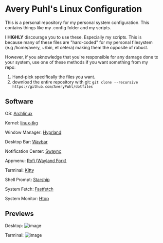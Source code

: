 # Avery Puhl's Linux Configuration
This is a personal repository for my personal system configuration.
This contains things like my .config folder and my scripts.

I **HIGHLY** discourage you to use these. Especially my scripts. This is because many of these files are "hard-coded" for my personal filesystem (e.g /home/avery, ~/bin, et cetera) making them the opposite of robust.

However, if you aknowledge that you're responsible for any damage done to your system, use one of these methods if you want something from my repo:
1) Hand-pick specifically the files you want.
2) download the entire repository with git:
``` git clone --recursive https://github.com/AveryPuhl/dotfiles ```

## Software

OS: [Archlinux](https://archlinux.org/)

Kernel: [linux-tkg](https://github.com/Frogging-Family/linux-tkg)

Window Manager: [Hyprland](https://hyprland.org/)

Desktop Bar: [Waybar](https://github.com/Alexays/Waybar)

Notification Center: [Swaync](https://github.com/ErikReider/SwayNotificationCenter)

Appmenu: [Rofi (Wayland Fork)](https://github.com/lbonn/rofi)

Terminal: [Kitty](https://sw.kovidgoyal.net/kitty/)

Shell Prompt: [Starship](https://starship.rs/)

System Fetch: [Fastfetch](https://github.com/fastfetch-cli/fastfetch)

System Monitor: [Htop](https://htop.dev/)

## Previews


Desktop:
![image](https://github.com/user-attachments/assets/965073aa-cd74-4979-a6bf-3269c3eb9e74)


Terminal:
![image](https://github.com/user-attachments/assets/d55ca05e-a9e5-4692-9465-06a489a1d070)
